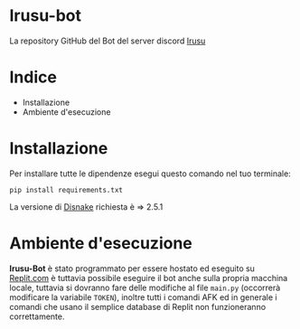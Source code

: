 # Irusu-bot
La repository GitHub del Bot del server discord [Irusu](https://discord.gg/irusu "Irusu")

# Indice
  - Installazione
  - Ambiente d'esecuzione 

# Installazione
Per installare tutte le dipendenze esegui questo comando nel tuo terminale:
```
pip install requirements.txt
```
La versione di [Disnake](https://github.com/DisnakeDev/disnake "Disnake") richiesta è => 2.5.1

# Ambiente d'esecuzione
**Irusu-Bot** è stato programmato per essere hostato ed eseguito su [Replit.com](https://replit.com "Replit.com") è tuttavia possibile eseguire il bot anche sulla propria macchina locale, tuttavia si dovranno fare delle modifiche al file `main.py` (occorrerà modificare la variabile `TOKEN`), inoltre tutti i comandi AFK ed in generale i comandi che usano il semplice database di Replit non funzioneranno correttamente.
